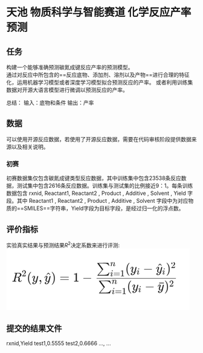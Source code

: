 # 天池 物质科学与智能赛道 化学反应产率预测

## 任务
构建一个能够准确预测碳氮成键反应产率的预测模型。  
通过对反应中所包含的==反应底物、添加剂、溶剂以及产物==进行合理的特征化，运用机器学习模型或者深度学习模型拟合预测反应的产率。
或者利用训练集数据对开源大语言模型进行微调以预测反应的产率。

总结：
    输入：底物和条件
    输出：产率

## 数据
可以使用开源反应数据，若使用了开源反应数据，需要在代码审核阶段提供数据来源以及相关说明。

### 初赛
初赛数据集仅包含碳氮成键类型反应数据，其中训练集中包含23538条反应数据，测试集中包含2616条反应数据。训练集与测试集的比例接近9：1。每条训练数据包含 rxnid, Reactant1, Reactant2 , Product , Additive , Solvent , Yield 字段。其中 Reactant1 , Reactant2 , Product , Additive , Solvent 字段中为对应物质的==SMILES==字符串，Yield字段为目标字段，是经过归一化的浮点数。

## 评价指标
实验真实结果与预测结果$R^2$决定系数来进行评测:
![alt text](img/image.png)

## 提交的结果文件
rxnid,Yield
test1,0.5555
test2,0.6666
..., ...